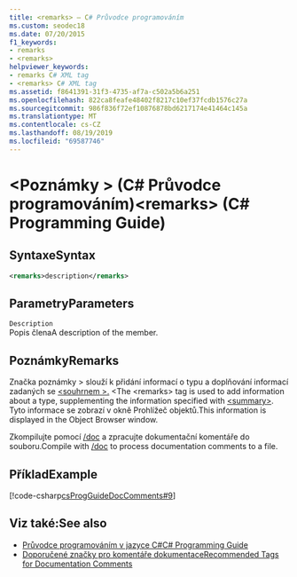 ```yaml
---
title: <remarks> – C# Průvodce programováním
ms.custom: seodec18
ms.date: 07/20/2015
f1_keywords:
- remarks
- <remarks>
helpviewer_keywords:
- remarks C# XML tag
- <remarks> C# XML tag
ms.assetid: f8641391-31f3-4735-af7a-c502a5b6a251
ms.openlocfilehash: 822ca8feafe48402f8217c10ef37fcdb1576c27a
ms.sourcegitcommit: 986f836f72ef10876878bd6217174e41464c145a
ms.translationtype: MT
ms.contentlocale: cs-CZ
ms.lasthandoff: 08/19/2019
ms.locfileid: "69587746"
---
```

# <a name="remarks-c-programming-guide"></a><span data-ttu-id="b2dec-102">\<Poznámky > (C# Průvodce programováním)</span><span class="sxs-lookup"><span data-stu-id="b2dec-102">\<remarks> (C# Programming Guide)</span></span>
## <a name="syntax"></a><span data-ttu-id="b2dec-103">Syntaxe</span><span class="sxs-lookup"><span data-stu-id="b2dec-103">Syntax</span></span>  
  
```xml  
<remarks>description</remarks>  
```  
  
## <a name="parameters"></a><span data-ttu-id="b2dec-104">Parametry</span><span class="sxs-lookup"><span data-stu-id="b2dec-104">Parameters</span></span>  
 `Description`  
 <span data-ttu-id="b2dec-105">Popis člena</span><span class="sxs-lookup"><span data-stu-id="b2dec-105">A description of the member.</span></span>  
  
## <a name="remarks"></a><span data-ttu-id="b2dec-106">Poznámky</span><span class="sxs-lookup"><span data-stu-id="b2dec-106">Remarks</span></span>  
 <span data-ttu-id="b2dec-107">Značka poznámky > slouží k přidání informací o typu a doplňování informací zadaných se [ \<souhrnem >.](./summary.md) \<</span><span class="sxs-lookup"><span data-stu-id="b2dec-107">The \<remarks> tag is used to add information about a type, supplementing the information specified with [\<summary>](./summary.md).</span></span> <span data-ttu-id="b2dec-108">Tyto informace se zobrazí v okně Prohlížeč objektů.</span><span class="sxs-lookup"><span data-stu-id="b2dec-108">This information is displayed in the Object Browser window.</span></span>  
  
 <span data-ttu-id="b2dec-109">Zkompilujte pomocí [/doc](../../language-reference/compiler-options/doc-compiler-option.md) a zpracujte dokumentační komentáře do souboru.</span><span class="sxs-lookup"><span data-stu-id="b2dec-109">Compile with [/doc](../../language-reference/compiler-options/doc-compiler-option.md) to process documentation comments to a file.</span></span>  
  
## <a name="example"></a><span data-ttu-id="b2dec-110">Příklad</span><span class="sxs-lookup"><span data-stu-id="b2dec-110">Example</span></span>  
 [!code-csharp[csProgGuideDocComments#9](~/samples/snippets/csharp/VS_Snippets_VBCSharp/csProgGuideDocComments/CS/DocComments.cs#9)]  
  
## <a name="see-also"></a><span data-ttu-id="b2dec-111">Viz také:</span><span class="sxs-lookup"><span data-stu-id="b2dec-111">See also</span></span>

- [<span data-ttu-id="b2dec-112">Průvodce programováním v jazyce C#</span><span class="sxs-lookup"><span data-stu-id="b2dec-112">C# Programming Guide</span></span>](../index.md)
- [<span data-ttu-id="b2dec-113">Doporučené značky pro komentáře dokumentace</span><span class="sxs-lookup"><span data-stu-id="b2dec-113">Recommended Tags for Documentation Comments</span></span>](./recommended-tags-for-documentation-comments.md)

